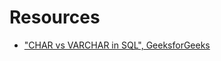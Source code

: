 # Resources 
- ["CHAR vs VARCHAR in SQL", GeeksforGeeks](https://www.geeksforgeeks.org/char-vs-varchar-in-sql/)
